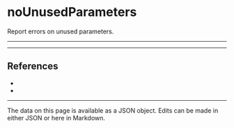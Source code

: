 <!-- Important! Do not modify comment blocks. They are necessary for the transformer to work properly -->

<!-- title -->
# noUnusedParameters

<!-- shortDescription -->
Report errors on unused parameters.

---

<!-- extendedDescription -->


---

<!-- references -->
## References
- []()
- []()
---

<!-- footer -->
The data on this page is available as a JSON object. Edits can be made in either JSON or here in Markdown.
